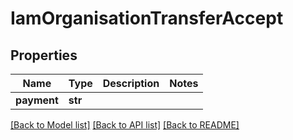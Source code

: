 # IamOrganisationTransferAccept

## Properties
Name | Type | Description | Notes
------------ | ------------- | ------------- | -------------
**payment** | **str** |  | 

[[Back to Model list]](../README.md#documentation-for-models) [[Back to API list]](../README.md#documentation-for-api-endpoints) [[Back to README]](../README.md)


